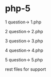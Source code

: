 # php-5


1 question-> 1.php

2 question-> 2.php

3 question-> 3.php

4 question-> 4.php

5 question-> 5.php

rest files for support
